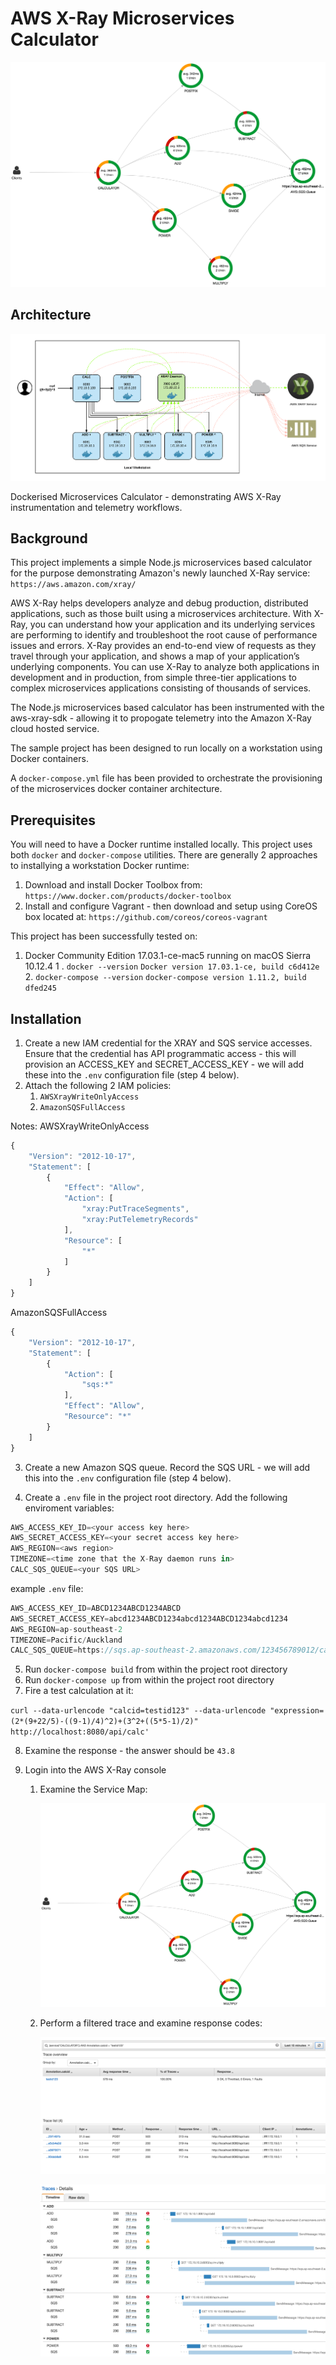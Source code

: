 # AWS X-Ray Microservices Calculator

![Alt text](documentation/ServiceMap.png?raw=true "Amazon X-Ray Console Service Map")

## Architecture

![Alt text](documentation/XRayDockerArch.png?raw=true "AWS X-Ray Microservices Calculator")

Dockerised Microservices Calculator - demonstrating AWS X-Ray instrumentation and telemetry workflows.

## Background

This project implements a simple Node.js microservices based calculator for the purpose demonstrating Amazon's newly launched X-Ray service: `https://aws.amazon.com/xray/`

AWS X-Ray helps developers analyze and debug production, distributed applications, such as those built using a microservices architecture. With X-Ray, you can understand how your application and its underlying services are performing to identify and troubleshoot the root cause of performance issues and errors. X-Ray provides an end-to-end view of requests as they travel through your application, and shows a map of your application’s underlying components. You can use X-Ray to analyze both applications in development and in production, from simple three-tier applications to complex microservices applications consisting of thousands of services.

The Node.js microservices based calculator has been instrumented with the aws-xray-sdk - allowing it to propogate telemetry into the Amazon X-Ray cloud hosted service.

The sample project has been designed to run locally on a workstation using Docker containers.

A `docker-compose.yml` file has been provided to orchestrate the provisioning of the microservices docker container architecture.

## Prerequisites

You will need to have a Docker runtime installed locally. This project uses both `docker` and `docker-compose` utilities. There are generally 2 approaches to installying a workstation Docker runtime:
1. Download and install Docker Toolbox from: `https://www.docker.com/products/docker-toolbox`
2. Install and configure Vagrant - then download and setup using CoreOS box located at: `https://github.com/coreos/coreos-vagrant`

This project has been successfully tested on:

1. Docker Community Edition 17.03.1-ce-mac5 running on macOS Sierra 10.12.4
    1 . `docker --version`
        `Docker version 17.03.1-ce, build c6d412e`
    2. `docker-compose --version`
       `docker-compose version 1.11.2, build dfed245`

## Installation

1. Create a new IAM credential for the XRAY and SQS service accesses. Ensure that the credential has API programmatic access - this will provision an ACCESS_KEY and SECRET_ACCESS_KEY - we will add these into the `.env` configuration file (step 4 below).
2. Attach the following 2 IAM policies:
    1. `AWSXrayWriteOnlyAccess`
    2. `AmazonSQSFullAccess`

Notes: 
AWSXrayWriteOnlyAccess
```javascript
{
    "Version": "2012-10-17",
    "Statement": [
        {
            "Effect": "Allow",
            "Action": [
                "xray:PutTraceSegments",
                "xray:PutTelemetryRecords"
            ],
            "Resource": [
                "*"
            ]
        }
    ]
}
```

AmazonSQSFullAccess
```javascript
{
    "Version": "2012-10-17",
    "Statement": [
        {
            "Action": [
                "sqs:*"
            ],
            "Effect": "Allow",
            "Resource": "*"
        }
    ]
}
```

3. Create a new Amazon SQS queue. Record the SQS URL -  we will add this into the `.env` configuration file (step 4 below).

4. Create a `.env` file in the project root directory. Add the following enviroment variables:
```javascript
AWS_ACCESS_KEY_ID=<your access key here>
AWS_SECRET_ACCESS_KEY=<your secret access key here>
AWS_REGION=<aws region>
TIMEZONE=<time zone that the X-Ray daemon runs in>
CALC_SQS_QUEUE=<your SQS URL>
```

example `.env` file:

```javascript
AWS_ACCESS_KEY_ID=ABCD1234ABCD1234ABCD
AWS_SECRET_ACCESS_KEY=abcd1234ABCD1234abcd1234ABCD1234abcd1234
AWS_REGION=ap-southeast-2
TIMEZONE=Pacific/Auckland
CALC_SQS_QUEUE=https://sqs.ap-southeast-2.amazonaws.com/123456789012/calclog-sydJeremys-MacBook:xray-calc
```

5. Run `docker-compose build` from within the project root directory
6. Run `docker-compose up` from within the project root directory
7. Fire a test calculation at it:

`curl --data-urlencode "calcid=testid123" --data-urlencode "expression=(2*(9+22/5)-((9-1)/4)^2)+(3^2+((5*5-1)/2)" http://localhost:8080/api/calc'`

8. Examine the response - the answer should be `43.8`

9. Login into the AWS X-Ray console

    1. Examine the Service Map:

        ![Alt text](documentation/ServiceMap.png?raw=true "Amazon X-Ray Console Service Map")

    2. Perform a filtered trace and examine response codes:

        ![Alt text](documentation/Trace1.png?raw=true "Amazon X-Ray Console Trace - filtered search")

        ![Alt text](documentation/Trace2.png?raw=true "Amazon X-Ray Console Trace - examine response codes")